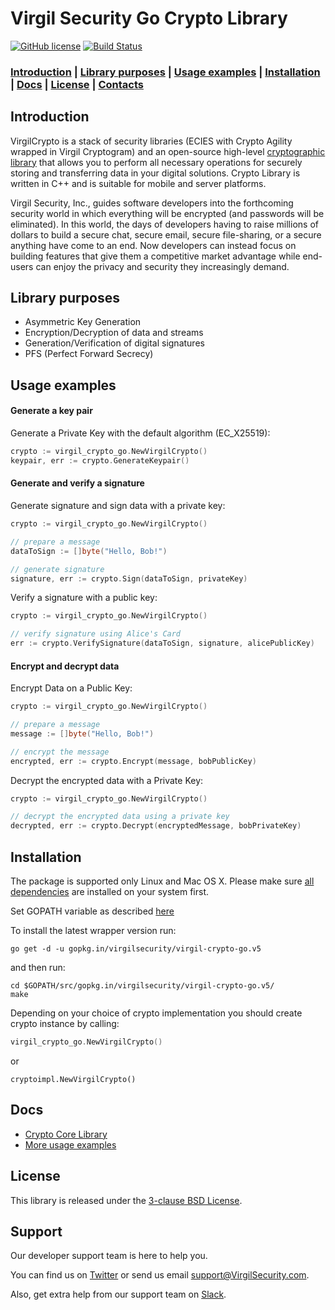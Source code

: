 # Virgil Security Go Crypto Library
[![GitHub license](https://img.shields.io/badge/license-BSD%203--Clause-blue.svg)](https://github.com/VirgilSecurity/virgil/blob/master/LICENSE)
[![Build Status](https://travis-ci.org/go-virgil/virgil.png?branch=v5)](https://travis-ci.org/go-virgil/virgil)

### [Introduction](#introduction) | [Library purposes](#library-purposes) | [Usage examples](#usage-examples) | [Installation](#installation) | [Docs](#docs) | [License](#license) | [Contacts](#support)

## Introduction
VirgilCrypto is a stack of security libraries (ECIES with Crypto Agility wrapped in Virgil Cryptogram) and an open-source high-level [cryptographic library](https://github.com/VirgilSecurity/virgil-crypto) that allows you to perform all necessary operations for securely storing and transferring data in your digital solutions. Crypto Library is written in C++ and is suitable for mobile and server platforms.

Virgil Security, Inc., guides software developers into the forthcoming security world in which everything will be encrypted (and passwords will be eliminated). In this world, the days of developers having to raise millions of dollars to build a secure chat, secure email, secure file-sharing, or a secure anything have come to an end. Now developers can instead focus on building features that give them a competitive market advantage while end-users can enjoy the privacy and security they increasingly demand.

## Library purposes
* Asymmetric Key Generation
* Encryption/Decryption of data and streams
* Generation/Verification of digital signatures
* PFS (Perfect Forward Secrecy)

## Usage examples

#### Generate a key pair

Generate a Private Key with the default algorithm (EC_X25519):
```go
crypto := virgil_crypto_go.NewVirgilCrypto()
keypair, err := crypto.GenerateKeypair()

```

#### Generate and verify a signature

Generate signature and sign data with a private key:
```go
crypto := virgil_crypto_go.NewVirgilCrypto()

// prepare a message
dataToSign := []byte("Hello, Bob!")

// generate signature
signature, err := crypto.Sign(dataToSign, privateKey)
```

Verify a signature with a public key:
```go
crypto := virgil_crypto_go.NewVirgilCrypto()

// verify signature using Alice's Card
err := crypto.VerifySignature(dataToSign, signature, alicePublicKey)

```
#### Encrypt and decrypt data

Encrypt Data on a Public Key:

```go
crypto := virgil_crypto_go.NewVirgilCrypto()

// prepare a message
message := []byte("Hello, Bob!")

// encrypt the message
encrypted, err := crypto.Encrypt(message, bobPublicKey)

```

Decrypt the encrypted data with a Private Key:

```go
crypto := virgil_crypto_go.NewVirgilCrypto()

// decrypt the encrypted data using a private key
decrypted, err := crypto.Decrypt(encryptedMessage, bobPrivateKey)
```

## Installation

The package is supported only Linux and Mac OS X. Please make sure [all dependencies](https://github.com/VirgilSecurity/virgil-crypto#build-prerequisites) are installed on your system first.

Set GOPATH variable as described [here](https://github.com/golang/go/wiki/SettingGOPATH)

To install the latest wrapper version run:
```
go get -d -u gopkg.in/virgilsecurity/virgil-crypto-go.v5
```
and then run:
```
cd $GOPATH/src/gopkg.in/virgilsecurity/virgil-crypto-go.v5/
make
```
Depending on your choice of crypto implementation you should create crypto instance by calling:

```go
virgil_crypto_go.NewVirgilCrypto()
```
or

```
cryptoimpl.NewVirgilCrypto()
```

## Docs
- [Crypto Core Library](https://github.com/VirgilSecurity/virgil-crypto)
- [More usage examples](https://developer.virgilsecurity.com/docs/how-to#cryptography)

## License

This library is released under the [3-clause BSD License](LICENSE).

## Support
Our developer support team is here to help you.

You can find us on [Twitter](https://twitter.com/VirgilSecurity) or send us email support@VirgilSecurity.com.

Also, get extra help from our support team on [Slack](https://join.slack.com/t/VirgilSecurity/shared_invite/enQtMjg4MDE4ODM3ODA4LTc2OWQwOTQ3YjNhNTQ0ZjJiZDc2NjkzYjYxNTI0YzhmNTY2ZDliMGJjYWQ5YmZiOGU5ZWEzNmJiMWZhYWVmYTM).
